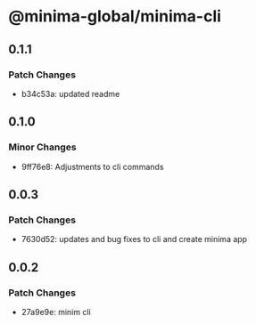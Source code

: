 # @minima-global/minima-cli

## 0.1.1

### Patch Changes

- b34c53a: updated readme

## 0.1.0

### Minor Changes

- 9ff76e8: Adjustments to cli commands

## 0.0.3

### Patch Changes

- 7630d52: updates and bug fixes to cli and create minima app

## 0.0.2

### Patch Changes

- 27a9e9e: minim cli
